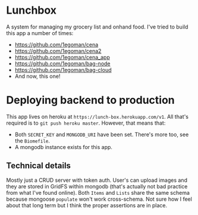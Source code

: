# Lunchbox

A system for managing my grocery list and onhand food. I've tried to build this
app a number of times:
- https://github.com/1egoman/cena
- https://github.com/1egoman/cena2
- https://github.com/1egoman/cena_app
- https://github.com/1egoman/bag-node
- https://github.com/1egoman/bag-cloud
- And now, this one!

# Deploying backend to production
This app lives on heroku at `https://lunch-box.herokuapp.com/v1`. All that's
required is to `git push heroku master`. However, that means that:
- Both `SECRET_KEY` and `MONGODB_URI` have been set. There's more too, see the `Biomefile`.
- A mongodb instance exists for this app.

## Technical details
Mostly just a CRUD server with token auth. User's can upload images and they are
stored in GridFS within mongodb (that's actually not bad practice from what I've
found online). Both `Items` and `Lists` share the same schema because mongoose
`populate` won't work cross-schema. Not sure how I feel about that long term but
I think the proper assertions are in place.
